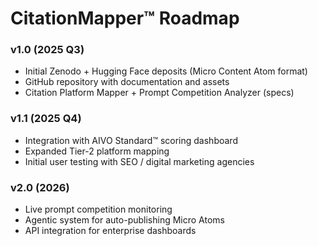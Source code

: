 # CitationMapper™ Roadmap

### v1.0 (2025 Q3)
- Initial Zenodo + Hugging Face deposits (Micro Content Atom format)
- GitHub repository with documentation and assets
- Citation Platform Mapper + Prompt Competition Analyzer (specs)

### v1.1 (2025 Q4)
- Integration with AIVO Standard™ scoring dashboard
- Expanded Tier-2 platform mapping
- Initial user testing with SEO / digital marketing agencies

### v2.0 (2026)
- Live prompt competition monitoring
- Agentic system for auto-publishing Micro Atoms
- API integration for enterprise dashboards